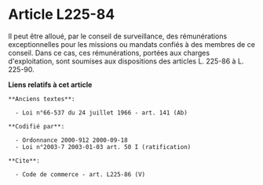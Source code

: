 # Article L225-84

Il peut être alloué, par le conseil de surveillance, des rémunérations exceptionnelles pour les missions ou mandats confiés à
des membres de ce conseil. Dans ce cas, ces rémunérations, portées aux charges d'exploitation, sont soumises aux dispositions
des articles L. 225-86 à L. 225-90.

**Liens relatifs à cet article**

	**Anciens textes**:

	  - Loi n°66-537 du 24 juillet 1966 - art. 141 (Ab)

	**Codifié par**:

	  - Ordonnance 2000-912 2000-09-18
	  - Loi n°2003-7 2003-01-03 art. 50 I (ratification)

	**Cite**:

	  - Code de commerce - art. L225-86 (V)

